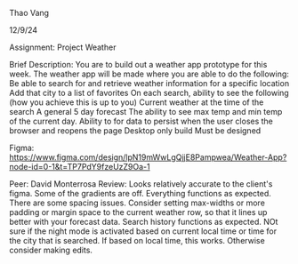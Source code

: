 Thao Vang

12/9/24

Assignment: Project Weather

Brief Description: 
  You are to build out a weather app prototype for this week.
  The weather app will be made where you are able to do the following:
  Be able to search for and retrieve weather information for a specific location
  Add that city to a list of favorites
  On each search,  ability to see the following (how you achieve this is up to you)
    Current weather at the time of the search
    A general 5 day forecast
    The ability to see max temp and min temp of the current day.
  Ability to for data to persist when the user closes the browser and reopens the page
  Desktop only build
  Must be designed

Figma: https://www.figma.com/design/lpN19mWwLgQjjE8Pampwea/Weather-App?node-id=0-1&t=TP7PdY9fzeUzZ9Oa-1

Peer: David Monterrosa
Review: Looks relatively accurate to the client's figma. Some of the gradients are off. Everything functions as expected. There are some spacing issues. Consider setting max-widths or more padding or margin space to the current weather row, so that it lines up better with your forecast data. Search history functions as expected. NOt sure if the night mode is activated based on current local time or time for the city that is searched. If based on local time, this works. Otherwise consider making edits.
